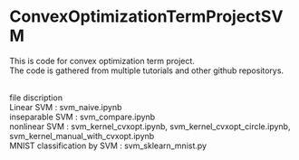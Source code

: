 # ConvexOptimizationTermProjectSVM
This is code for convex optimization term project. 
</br>The code is gathered from multiple tutorials and other github repositorys.


</br>file discription
</br>Linear SVM : svm_naive.ipynb
</br>inseparable SVM : svm_compare.ipynb
</br>nonlinear SVM : svm_kernel_cvxopt.ipynb, svm_kernel_cvxopt_circle.ipynb, svm_kernel_manual_with_cvxopt.ipynb
</br>MNIST classification by SVM : svm_sklearn_mnist.py
